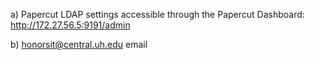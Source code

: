 a) Papercut LDAP settings accessible through the Papercut Dashboard:
    http://172.27.56.5:9191/admin

b) honorsit@central.uh.edu email
